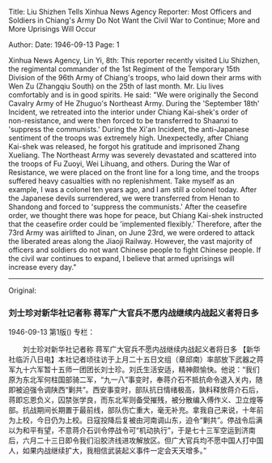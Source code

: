 Title: Liu Shizhen Tells Xinhua News Agency Reporter: Most Officers and Soldiers in Chiang's Army Do Not Want the Civil War to Continue; More and More Uprisings Will Occur

Author: 
Date: 1946-09-13
Page: 1

Xinhua News Agency, Lin Yi, 8th: This reporter recently visited Liu Shizhen, the regimental commander of the 1st Regiment of the Temporary 15th Division of the 96th Army of Chiang's troops, who laid down their arms with Wen Zu (Zhangqiu South) on the 25th of last month. Mr. Liu lives comfortably and is in good spirits. He said: "We were originally the Second Cavalry Army of He Zhuguo's Northeast Army. During the 'September 18th' Incident, we retreated into the interior under Chiang Kai-shek's order of non-resistance, and were then forced to be transferred to Shaanxi to 'suppress the communists.' During the Xi'an Incident, the anti-Japanese sentiment of the troops was extremely high. Unexpectedly, after Chiang Kai-shek was released, he forgot his gratitude and imprisoned Zhang Xueliang. The Northeast Army was severely devastated and scattered into the troops of Fu Zuoyi, Wei Lihuang, and others. During the War of Resistance, we were placed on the front line for a long time, and the troops suffered heavy casualties with no replenishment. Take myself as an example, I was a colonel ten years ago, and I am still a colonel today. After the Japanese devils surrendered, we were transferred from Henan to Shandong and forced to 'suppress the communists.' After the ceasefire order, we thought there was hope for peace, but Chiang Kai-shek instructed that the ceasefire order could be 'implemented flexibly.' Therefore, after the 73rd Army was airlifted to Jinan, on June 23rd, we were ordered to attack the liberated areas along the Jiaoji Railway. However, the vast majority of officers and soldiers do not want Chinese people to fight Chinese people. If the civil war continues to expand, I believe that armed uprisings will increase every day."



<hr /> 

Original: 


### 刘士珍对新华社记者称  蒋军广大官兵不愿内战继续内战起义者将日多

1946-09-13
第1版()
专栏：

　　刘士珍对新华社记者称
    蒋军广大官兵不愿内战继续内战起义者将日多
    【新华社临沂八日电】本社记者顷往访于上月二十五日文组（章邱南）率部放下武器之蒋军九十六军暂十五师一团团长刘士珍。刘氏生活安适，精神颇愉快。他说：“我们原为东北军何柱国部骑二军，“九一八”事变时，奉蒋介石不抵抗命令退入关内，随即被迫强令调陕西“剿共”。西安事变时，部队抗日情绪极高，孰料释放蒋介石后，蒋即忘恩负义，囚禁张学良，而东北军则备受摧残，被分散编入傅作义、卫立煌等部。抗战期间长期置于最前线，部队伤亡重大，毫无补充。拿我自己来说，十年前为上校，今日仍为上校。日寇投降后复被由河南调山东，迫令“剿共”。停战令后满以为和平有望，不意蒋介石训令停战令可“机动执行”，于是七十三军空运到济南后，六月二十三日即令我们沿胶济线进攻解放区。但广大官兵均不愿中国人打中国人，如果内战继续扩大，我相信武装起义事件一定会天天增多。”
